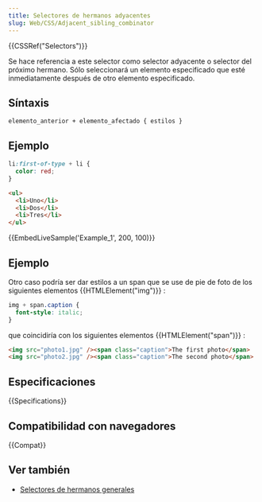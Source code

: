 ```yaml
---
title: Selectores de hermanos adyacentes
slug: Web/CSS/Adjacent_sibling_combinator
---
```


{{CSSRef("Selectors")}}

Se hace referencia a este selector como selector adyacente o selector del próximo hermano. Sólo seleccionará un elemento especificado que esté inmediatamente después de otro elemento especificado.

## Síntaxis

```
elemento_anterior + elemento_afectado { estilos }
```

## Ejemplo

```css
li:first-of-type + li {
  color: red;
}
```

```html
<ul>
  <li>Uno</li>
  <li>Dos</li>
  <li>Tres</li>
</ul>
```

{{EmbedLiveSample('Example_1', 200, 100)}}

## Ejemplo

Otro caso podría ser dar estilos a un span que se use de pie de foto de los siguientes elementos {{HTMLElement("img")}} :

```css
img + span.caption {
  font-style: italic;
}
```

que coincidiría con los siguientes elementos {{HTMLElement("span")}} :

```html
<img src="photo1.jpg" /><span class="caption">The first photo</span>
<img src="photo2.jpg" /><span class="caption">The second photo</span>
```

## Especificaciones

{{Specifications}}

## Compatibilidad con navegadores

{{Compat}}

## Ver también

- [Selectores de hermanos generales](/es/docs/Web/CSS/Selectores_hermanos_generales)

